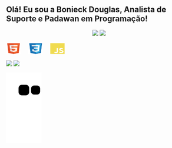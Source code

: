 ## Olá! Eu sou a Bonieck Douglas, Analista de Suporte e Padawan em Programação!
<div align="center">
  <a href="https://github.com/bonieck/"></a>
 
  <img height="180em" src="https://github-readme-stats.vercel.app/api?username=bonieck&theme=dracula&show_icons=true"/>
  
  <img height="180em" widht="456em" src="https://github-readme-stats.vercel.app/api/top-langs/?username=bonieck&layout=compact&langs_count=5&theme=dracula"/>
</div>

<div style="display: inline_block"><br>

  <img align="center" alt="HTML" height="30" width="40" src="https://raw.githubusercontent.com/devicons/devicon/master/icons/html5/html5-original.svg">
  &nbsp;&nbsp;&nbsp;
  <img align="center" alt="CSS" height="30" width="40" src="https://raw.githubusercontent.com/devicons/devicon/master/icons/css3/css3-original.svg">
   &nbsp;&nbsp;&nbsp;
  <img align="center" alt="Js" height="30" width="40" src="https://raw.githubusercontent.com/devicons/devicon/master/icons/javascript/javascript-plain.svg">
   &nbsp;&nbsp;&nbsp; 

  <!--
  <img align="center" alt="Ts" height="30" width="40" src="https://raw.githubusercontent.com/devicons/devicon/master/icons/typescript/typescript-plain.svg">

  <img align="center" alt="React" height="30" width="40" src="https://raw.githubusercontent.com/devicons/devicon/master/icons/react/react-original.svg">
  <img align="center" alt="Python" height="30" width="40" src="https://raw.githubusercontent.com/devicons/devicon/master/icons/python/python-original.svg">
  <img align="center" alt="Csharp" height="30" width="40" src="https://raw.githubusercontent.com/devicons/devicon/master/icons/csharp/csharp-original.svg">
  -->
  
</div>
  
  <br>
  <div>
     <a href="https://www.youtube.com/channel/UCT4V1oUwaZR--01-5Ek5vJQ" target="_blank"><img src="https://img.shields.io/badge/YouTube-FF0000?style=for-the-badge&logo=youtube&logoColor=white" target="_blank"></a>
  <!--  <a href="https://instagram.com/bonieck" target="_blank"><img src="https://img.shields.io/badge/-Instagram-%23E4405F?style=for-the-badge&logo=instagram&logoColor=white" target="_blank"></a>
 	<a href="https://www.twitch.tv/bonieck" target="_blank"><img src="https://img.shields.io/badge/Twitch-9146FF?style=for-the-badge&logo=twitch&logoColor=white" target="_blank"></a>
 <a href="https://discord.gg/bonieck" target="_blank"><img src="https://img.shields.io/badge/Discord-7289DA?style=for-the-badge&logo=discord&logoColor=white" target="_blank"></a> 
  <a href = "mailto:bonieck@gmail.com"><img src="https://img.shields.io/badge/-Gmail-%23333?style=for-the-badge&logo=gmail&logoColor=white" target="_blank"></a> -->
   <a href="https://www.linkedin.com/in/bonieck.douglas" target="_blank"><img src="https://img.shields.io/badge/-LinkedIn-%230077B5?style=for-the-badge&logo=linkedin&logoColor=white" target="_blank"></a> 


  ![Snake animation](https://github.com/rafaballerini/rafaballerini/blob/output/github-contribution-grid-snake.svg)
  
  </div>

<!--
- 👨‍💻 I’m currently working on Support Analyst.
- 🧑‍💻 I’m currently learning HTML5, CSS3 and JavaScript

- 👯 I’m looking to collaborate on ...
- 🤔 I’m looking for help with ...
- 💬 Ask me about ...
- 📫 How to reach me: ...
- 😄 Pronouns: ...
- ⚡ Fun fact: ...
-->
